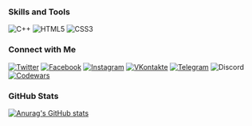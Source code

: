 ### Skills and Tools
![C++](https://img.shields.io/badge/C++-fff?style=for-the-badge&logo=C%2b%2b&logoColor=87CEFA)
![HTML5](https://img.shields.io/badge/HTML5-fff?style=for-the-badge&logo=HTML5)
![CSS3](https://img.shields.io/badge/CSS3-fff?style=for-the-badge&logo=CSS3&logoColor=1E90FF)

### Connect with Me
[![Twitter](https://img.shields.io/badge/Twitter-fff?style=for-the-badge&logo=Twitter)](https://twitter.com/osmolovsky_code)
[![Facebook](https://img.shields.io/badge/Facebook-fff?style=for-the-badge&logo=Facebook)](https://www.facebook.com/profile.php?id=100069783918075)
[![Instagram](https://img.shields.io/badge/Instagram-fff?style=for-the-badge&logo=Instagram)](https://www.instagram.com/osmolovsky_code)
[![VKontakte](https://img.shields.io/badge/VKontakte-fff?style=for-the-badge&logo=VK)](https://vk.com/osmolovsky_code)
[![Telegram](https://img.shields.io/badge/Telegram-fff?style=for-the-badge&logo=Telegram)](https://t.me/osmolovsky_code)
![Discord](https://img.shields.io/badge/enco0080-fff?style=for-the-badge&logo=Discord)
[![Codewars](https://img.shields.io/badge/Codewars-fff?style=for-the-badge&logo=Codewars&logoColor=CD5C5C)](https://www.codewars.com/users/osmolovsky_code)

### GitHub Stats
[![Anurag's GitHub stats](https://github-readme-stats.vercel.app/api?username=osmolovskycode)](https://github.com/anuraghazra/github-readme-stats)
